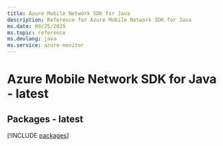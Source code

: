 ```yaml
---
title: Azure Mobile Network SDK for Java
description: Reference for Azure Mobile Network SDK for Java
ms.date: 09/25/2025
ms.topic: reference
ms.devlang: java
ms.service: azure-monitor
---
```

# Azure Mobile Network SDK for Java - latest
## Packages - latest
[!INCLUDE [packages](mobile-network-index.md)]